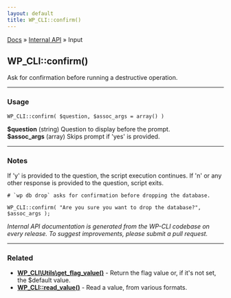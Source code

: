 ```yaml
---
layout: default
title: WP_CLI::confirm()
---
```


<a href="/docs/">Docs</a> &raquo; <a href="/docs/internal-api/">Internal API</a> &raquo; Input

## WP_CLI::confirm()

Ask for confirmation before running a destructive operation.

***

### Usage

    WP_CLI::confirm( $question, $assoc_args = array() )

<div>
<strong>$question</strong> (string) Question to display before the prompt.<br />
<strong>$assoc_args</strong> (array) Skips prompt if 'yes' is provided.<br />
</div>


***

### Notes

If 'y' is provided to the question, the script execution continues. If
'n' or any other response is provided to the question, script exits.


    # `wp db drop` asks for confirmation before dropping the database.
    
    WP_CLI::confirm( "Are you sure you want to drop the database?", $assoc_args );
    


*Internal API documentation is generated from the WP-CLI codebase on every release. To suggest improvements, please submit a pull request.*


***

### Related

<ul>



<li><strong><a href="/docs/internal-api/wp-cli-utils-get-flag-value/">WP_CLI\Utils\get_flag_value()</a></strong> - Return the flag value or, if it's not set, the $default value.</li>


<li><strong><a href="/docs/internal-api/wp-cli-read-value/">WP_CLI::read_value()</a></strong> - Read a value, from various formats.</li>



</ul>


